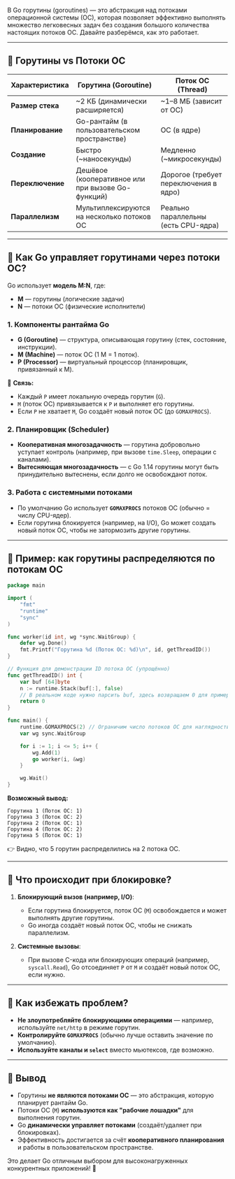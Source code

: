 В Go горутины (goroutines) — это абстракция над потоками операционной системы (ОС), которая позволяет эффективно выполнять множество легковесных задач без создания большого количества настоящих потоков ОС. Давайте разберёмся, как это работает.

---

## 🔹 **Горутины vs Потоки ОС**
| Характеристика       | Горутина (Goroutine)               | Поток ОС (Thread)                  |
|----------------------|------------------------------------|------------------------------------|
| **Размер стека**     | ~2 КБ (динамически расширяется)    | ~1–8 МБ (зависит от ОС)           |
| **Планирование**     | Go-рантайм (в пользовательском пространстве) | ОС (в ядре)               |
| **Создание**         | Быстро (~наносекунды)              | Медленно (~микросекунды)           |
| **Переключение**     | Дешёвое (кооперативное или при вызове Go-функций) | Дорогое (требует переключения в ядро) |
| **Параллелизм**      | Мультиплексируются на несколько потоков ОС | Реально параллельны (есть CPU-ядра) |

---

## 🔹 **Как Go управляет горутинами через потоки ОС?**
Go использует **модель M:N**, где:
- **M** — горутины (логические задачи)
- **N** — потоки ОС (физические исполнители)

### **1. Компоненты рантайма Go**
- **G (Goroutine)** — структура, описывающая горутину (стек, состояние, инструкции).
- **M (Machine)** — поток ОС (1 M = 1 поток).
- **P (Processor)** — виртуальный процессор (планировщик, привязанный к M).  

📌 **Связь:**  
- Каждый `P` имеет локальную очередь горутин (`G`).  
- `M` (поток ОС) привязывается к `P` и выполняет его горутины.  
- Если `P` не хватает `M`, Go создаёт новый поток ОС (до `GOMAXPROCS`).  

### **2. Планировщик (Scheduler)**
- **Кооперативная многозадачность** — горутина добровольно уступает контроль (например, при вызове `time.Sleep`, операции с каналами).  
- **Вытесняющая многозадачность** — с Go 1.14 горутины могут быть принудительно вытеснены, если долго не освобождают поток.  

### **3. Работа с системными потоками**
- По умолчанию Go использует **`GOMAXPROCS`** потоков ОС (обычно = числу CPU-ядер).  
- Если горутина блокируется (например, на I/O), Go может создать новый поток ОС, чтобы не затормозить другие горутины.  

---

## 🔹 **Пример: как горутины распределяются по потокам ОС**
```go
package main

import (
	"fmt"
	"runtime"
	"sync"
)

func worker(id int, wg *sync.WaitGroup) {
	defer wg.Done()
	fmt.Printf("Горутина %d (Поток ОС: %d)\n", id, getThreadID())
}

// Функция для демонстрации ID потока ОС (упрощённо)
func getThreadID() int {
	var buf [64]byte
	n := runtime.Stack(buf[:], false)
	// В реальном коде нужно парсить buf, здесь возвращаем 0 для примера
	return 0
}

func main() {
	runtime.GOMAXPROCS(2) // Ограничим число потоков ОС для наглядности
	var wg sync.WaitGroup

	for i := 1; i <= 5; i++ {
		wg.Add(1)
		go worker(i, &wg)
	}

	wg.Wait()
}
```
**Возможный вывод:**
```
Горутина 1 (Поток ОС: 1)
Горутина 3 (Поток ОС: 2)
Горутина 2 (Поток ОС: 1)
Горутина 4 (Поток ОС: 2)
Горутина 5 (Поток ОС: 1)
```
👉 Видно, что 5 горутин распределились на 2 потока ОС.

---

## 🔹 **Что происходит при блокировке?**
1. **Блокирующий вызов (например, I/O)**:
   - Если горутина блокируется, поток ОС (`M`) освобождается и может выполнять другие горутины.  
   - Go иногда создаёт новый поток ОС, чтобы не снижать параллелизм.  

2. **Системные вызовы**:
   - При вызове C-кода или блокирующих операций (например, `syscall.Read`), Go отсоединяет `P` от `M` и создаёт новый поток ОС, если нужно.  

---

## 🔹 **Как избежать проблем?**
- **Не злоупотребляйте блокирующими операциями** — например, используйте `net/http` в режиме горутин.  
- **Контролируйте `GOMAXPROCS`** (обычно лучше оставить значение по умолчанию).  
- **Используйте каналы и `select`** вместо мьютексов, где возможно.  

---

## 🔹 **Вывод**
- Горутины **не являются потоками ОС** — это абстракция, которую планирует рантайм Go.  
- Потоки ОС (`M`) **используются как "рабочие лошадки"** для выполнения горутин.  
- Go **динамически управляет потоками** (создаёт/удаляет при блокировках).  
- Эффективность достигается за счёт **кооперативного планирования** и работы в пользовательском пространстве.  

Это делает Go отличным выбором для высоконагруженных конкурентных приложений! 🚀